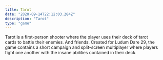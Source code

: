 ```yaml
---
title: Tarot
date: "2020-09-14T22:12:03.284Z"
description: "Tarot"
type: "game"
---
```


Tarot is a first-person shooter where the player uses their deck of tarot cards to battle their
enemies. And friends. Created for Ludum Dare 29, the game contains a short campaign and
split-screen multiplayer where players fight one another with the insane abilities contained in
their deck.